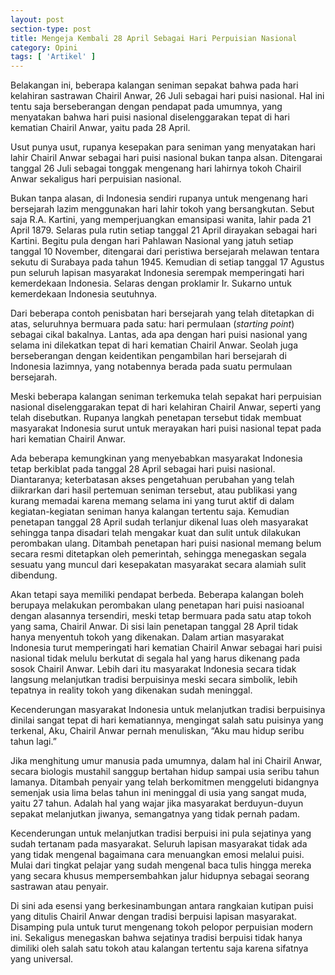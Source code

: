 ```yaml
---
layout: post
section-type: post
title: Mengeja Kembali 28 April Sebagai Hari Perpuisian Nasional
category: Opini
tags: [ 'Artikel' ]
---
```


Belakangan ini, beberapa kalangan seniman sepakat bahwa pada hari kelahiran sastrawan Chairil Anwar, 26 Juli sebagai hari puisi nasional. Hal ini tentu saja berseberangan dengan pendapat pada umumnya, yang menyatakan bahwa hari puisi nasional diselenggarakan tepat di hari kematian Chairil Anwar, yaitu pada 28 April.

Usut punya usut, rupanya kesepakan para seniman yang menyatakan hari lahir Chairil Anwar sebagai hari puisi nasional bukan tanpa alsan. Ditengarai tanggal 26 Juli sebagai tonggak mengenang hari lahirnya tokoh Chairil Anwar sekaligus hari perpuisian nasional.

Bukan tanpa alasan, di Indonesia sendiri rupanya untuk mengenang hari bersejarah lazim menggunakan hari lahir tokoh yang bersangkutan. Sebut saja R.A. Kartini, yang memperjuangkan emansipasi wanita, lahir pada 21 April 1879. Selaras pula rutin setiap tanggal 21 April dirayakan sebagai hari Kartini. Begitu pula dengan hari Pahlawan Nasional yang jatuh setiap tanggal 10 November, ditengarai dari peristiwa bersejarah melawan tentara sekutu di Surabaya pada tahun 1945. Kemudian di setiap tanggal 17 Agustus pun seluruh lapisan masyarakat Indonesia serempak memperingati hari kemerdekaan Indonesia. Selaras dengan proklamir Ir. Sukarno untuk kemerdekaan Indonesia seutuhnya.

Dari beberapa contoh penisbatan hari bersejarah yang telah ditetapkan di atas, seluruhnya bermuara pada satu: hari permulaan (<i>starting point</i>) sebagai cikal bakalnya. Lantas, ada apa dengan hari puisi nasional yang selama ini dilekatkan tepat di hari kematian Chairil Anwar. Seolah juga berseberangan dengan keidentikan pengambilan hari bersejarah di Indonesia lazimnya, yang notabennya berada pada suatu permulaan bersejarah.

Meski beberapa kalangan seniman terkemuka telah sepakat hari perpuisian nasional diselenggarakan tepat di hari kelahiran Chairil Anwar, seperti yang telah disebutkan. Rupanya langkah penetapan tersebut tidak membuat masyarakat Indonesia surut untuk merayakan hari puisi nasional tepat pada hari kematian Chairil Anwar.

Ada beberapa kemungkinan yang menyebabkan masyarakat Indonesia tetap berkiblat pada tanggal 28 April sebagai hari puisi nasional. Diantaranya; keterbatasan akses pengetahuan perubahan yang telah diikrarkan dari hasil pertemuan seniman tersebut, atau publikasi yang kurang memadai karena memang selama ini yang turut aktif di dalam kegiatan-kegiatan seniman hanya kalangan tertentu saja. Kemudian penetapan tanggal 28 April sudah terlanjur dikenal luas oleh masyarakat sehingga tanpa disadari telah mengakar kuat dan sulit untuk dilakukan perombakan ulang. Ditambah penetapan hari puisi nasional memang belum secara resmi ditetapkan oleh pemerintah, sehingga menegaskan segala sesuatu yang muncul dari kesepakatan masyarakat secara alamiah sulit dibendung.

Akan tetapi saya memiliki pendapat berbeda. Beberapa kalangan boleh berupaya melakukan perombakan ulang penetapan hari puisi nasioanal dengan alasannya tersendiri, meski tetap bermuara pada satu atap tokoh yang sama, Chairil Anwar. Di sisi lain penetapan tanggal 28 April tidak hanya menyentuh tokoh yang dikenakan. Dalam artian masyarakat Indonesia turut memperingati hari kematian Chairil Anwar sebagai hari puisi nasional tidak melulu berkutat di segala hal yang harus dikenang pada sosok Chairil Anwar. Lebih dari itu masyarakat Indonesia secara tidak langsung melanjutkan tradisi berpuisinya meski secara simbolik, lebih tepatnya in reality tokoh yang dikenakan sudah meninggal.

Kecenderungan masyarakat Indonesia untuk melanjutkan tradisi berpuisinya dinilai sangat tepat di hari kematiannya, mengingat salah satu puisinya yang terkenal, Aku, Chairil Anwar pernah menuliskan, “Aku mau hidup seribu tahun lagi.”

Jika menghitung umur manusia pada umumnya, dalam hal ini Chairil Anwar, secara biologis mustahil sanggup bertahan hidup sampai usia seribu tahun lamanya. Ditambah penyair yang telah berkomitmen menggeluti bidangnya semenjak usia lima belas tahun ini meninggal di usia yang sangat muda, yaitu 27 tahun. Adalah hal yang wajar jika masyarakat berduyun-duyun sepakat melanjutkan jiwanya, semangatnya yang tidak pernah padam.

Kecenderungan untuk melanjutkan tradisi berpuisi ini pula sejatinya yang sudah tertanam pada masyarakat. Seluruh lapisan masyarakat tidak ada yang tidak mengenal bagaimana cara menuangkan emosi melalui puisi. Mulai dari tingkat pelajar yang sudah mengenal baca tulis hingga mereka yang secara khusus mempersembahkan jalur hidupnya sebagai seorang sastrawan atau penyair.

Di sini ada esensi yang berkesinambungan antara rangkaian kutipan puisi yang ditulis Chairil Anwar dengan tradisi berpuisi lapisan masyarakat. Disamping pula untuk turut mengenang tokoh pelopor perpuisian modern ini. Sekaligus menegaskan bahwa sejatinya tradisi berpuisi tidak hanya dimiliki oleh salah satu tokoh atau kalangan tertentu saja karena sifatnya yang universal.
